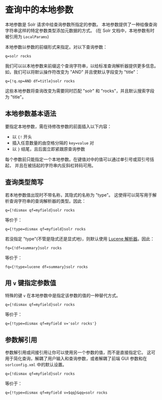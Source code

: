 # 查询中的本地参数

本地参数是 Solr 请求中给查询参数所指定的参数。
本地参数提供了一种给像查询字符串这样的特定参数类型添加元数据的方式。
(在 Solr 文档中，本地参数有时被引用为 `LocalParams`)

本地参数以参数的前缀形式来指定。对以下查询参数：

`q=solr rocks`

我们可以以本地参数来前缀这个查询字符串，以给标准查询解析器提供更多信息。
如，我们可以将默认操作符改变为 "AND" 并且使默认字段变为 "title"：

`q={!q.op=AND df=title}solr rocks`

这些本地参数将查询改变为需要同时匹配 "solr" 和 "rocks"，并且默认搜索字段为 "title"。

## 本地参数基本语法

要指定本地参数，需在待修改参数的前面插入以下内容：

* 以 `{!` 开头
* 插入任意数量的由空格分隔的 `key=value` 对
* 以 `}` 结尾，且后面立即紧跟原查询参数

每个参数前只能指定一个本地参数。在键值对中的值可以通过单引号或双引号括起，
并且在被括起的字符串内反斜杠转码可用。

## 查询类型简写

若本地参数值出现时不带名称，其隐式的名称为 "type"。
这使得可以简写用于解析查询字符串的查询解析器的类型。因此：

`q={!dismax qf=myfield}solr rocks`

等价于：

`q={!type=dismax qf=myfield}solr rocks`

若没指定 "type"(不管是隐式还是显式地)，则默认使用 [Lucene 解析器](./standard.md)。因此：

`fq={!df=summary}solr rocks`

等价于：

`fq={!type=lucene df=summary}solr rocks`

## 用 `v` 键指定参数值

特殊的键 `v` 在本地参数中是指定该参数的值的一种替代方式。

`q={!dismax qf=myfield}solr rocks`

等价于：

`q={!type=dismax qf=myfield v='solr rocks'}`

## 参数解引用

参数解引用或间接引用让你可以使用另一个参数的值，而不是直接指定它。
这可用于简化查询，解耦了用户输入和查询参数，或者解耦了前端 GUI 参数和在 `sorlconfig.xml` 中的默认设置。

`q={!dismax qf=myfield}solr rocks`

等价于：

`q={!type=dismax qf=myfield v=$qq}&qq=solr rocks`
